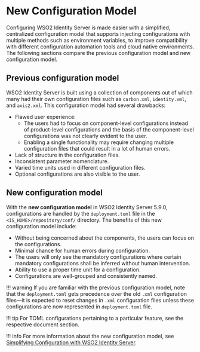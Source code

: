 # New Configuration Model

Configuring WSO2 Identity Server is made easier with a simplified, centralized configuration model that supports injecting configurations with multiple methods such as environment variables, to improve compatibility with different configuration automation tools and cloud native environments. The following sections compare the previous configuration model and new configuration model.
## Previous configuration model

WSO2 Identity Server is built using a collection of components out of which many had their own configuration files such as <code>carbon.xml</code>, <code>identity.xml</code>, and <code>axis2.xml</code>. This configuration model had several drawbacks: 

-	Flawed user experience: 
	-	The users had to focus on component-level configurations instead of product-level configurations and the basis of the component-level configurations was not clearly evident to the user.
	-	Enabling a single functionality may require changing multiple configuration files that could result in a lot of human errors.
-	Lack of structure in the configuration files.
-	Inconsistent parameter nomenclature.
-	Varied time units used in different configuration files.
-	Optional configurations are also visible to the user. 



## New configuration model

With the **new configuration model** in WSO2 Identity Server 5.9.0, configurations are handled by the <code>deployment.toml</code> file in the <code><IS_HOME>/repository/conf/</code> directory. The benefits of this new configuration model include:

-	Without being concerned about the components, the users can focus on the configurations.
-	Minimal chance for human errors during configuration.  
-	The users will only see the mandatory configurations where certain mandatory configurations shall be inferred without human intervention.
-	Ability to use a proper time unit for a configuration.
-	Configurations are well-grouped and consistently named.

!!! warning
	If you are familiar with the previous configuration model, note that the `deployment.toml` gets precedence over the old `.xml` configuration files—it is expected to reset changes in `.xml` configuration files unless these configurations are now represented in `deployment.toml` file.

!!! tip
	For TOML configurations pertaining to a particular feature, see the respective document section.

!!! info
	For more information about the new configuration model, see [Simplifying Configuration with WSO2 Identity Server](https://wso2.com/blogs/thesource/2019/10/simplifying-configuration-with-WSO2-identity-server).

